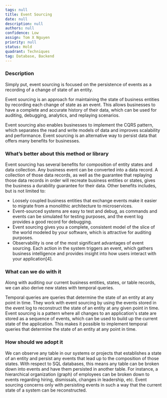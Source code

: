 ```yaml
---
tags: null
title: Event Sourcing
date: null
description: null
authors: null
confidence: Low
assign: Tom X Nguyen
priority: null
status: Hold
quadrant: Techniques
tag: Database, Backend
---
```


<!-- table_of_contents 2d7c73db-9777-4311-ba52-65704e503860 -->

### Description

Simply put, event sourcing is focused on the persistence of events as a recording of a change of state of an entity.

Event sourcing is an approach for maintaining the state of business entities by recording each change of state as an event. This allows businesses to have a complete and accurate history of their data, which can be used for auditing, debugging, analytics, and replaying scenarios.

Event sourcing also enables businesses to implement the CQRS pattern, which separates the read and write models of data and improves scalability and performance. Event sourcing is an alternative way to persist data that offers many benefits for businesses.

### What’s better about this method or library

Event sourcing has several benefits for composition of entity states and data collection. Any business event can be converted into a data record. A collection of those data records, as well as the guarantee that replaying those data records in order will recreate business entities or states, gives the business a durability guarantee for their data. Other benefits includes, but is not limited to:

- Loosely coupled business entities that exchange events make it easier to migrate from a monolithic architecture to microservices.
- Event-sourced systems are easy to test and debug, as commands and events can be simulated for testing purposes, and the event log provides a good record for debugging.
- Event sourcing gives you a complete, consistent model of the slice of the world modeled by your software, which is attractive for auditing purposes.
- Observability is one of the most significant advantages of event sourcing. Each action in the system triggers an event, which gathers business intelligence and provides insight into how users interact with your application[4].

### What can we do with it

Along with auditing our current business entities, states, or table records, we can also derive new states with temporal queries.

Temporal queries are queries that determine the state of an entity at any point in time. They work with event sourcing by using the events stored in the event log to reconstruct the state of an entity at any given point in time. Event sourcing is a pattern where all changes to an application's state are stored as a sequence of events, which can be used to build up the current state of the application. This makes it possible to implement temporal queries that determine the state of an entity at any point in time.

### How should we adopt it

We can observe any table in our systems or projects that establishes a state of an entity and persist any events that lead up to the composition of those states. With respect to SQL databases, this means any table can be broken down into events and have them persisted in another table. For instance, a hierarchical organization (graph) of employees can be broken down to events regarding hiring, dismissals, changes in leadership, etc. Event sourcing concerns only with persisting events in such a way that the current state of a system can be reconstructed.

<!-- child_database 91cbf2a6-ff37-4707-9d6d-dcb053b8e225 -->
